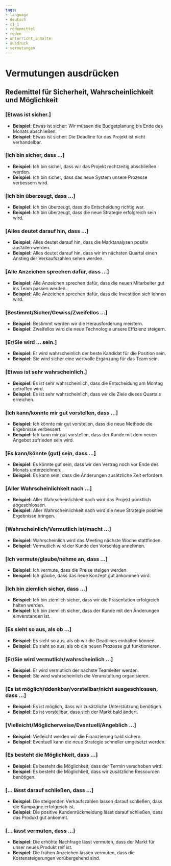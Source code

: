 ```yaml
---
tags:
- language
- deutsch
- c1_1
- redenmittel
- reden
- unterricht_inhalte
- ausdruck
- vermutungen
---
```


# Vermutungen ausdrücken

## Redemittel für Sicherheit, Wahrscheinlichkeit und Möglichkeit

### [Etwas ist sicher.]

- __Beispiel:__ Etwas ist sicher: Wir müssen die Budgetplanung bis Ende des Monats abschließen.
- __Beispiel:__ Etwas ist sicher: Die Deadline für das Projekt ist nicht verhandelbar.

### [Ich bin sicher, dass ...]

- __Beispiel:__ Ich bin sicher, dass wir das Projekt rechtzeitig abschließen werden.
- __Beispiel:__ Ich bin sicher, dass das neue System unsere Prozesse verbessern wird.

### [Ich bin überzeugt, dass ...]

- __Beispiel:__ Ich bin überzeugt, dass die Entscheidung richtig war.
- __Beispiel:__ Ich bin überzeugt, dass die neue Strategie erfolgreich sein wird.

### [Alles deutet darauf hin, dass ...]

- __Beispiel:__ Alles deutet darauf hin, dass die Marktanalysen positiv ausfallen werden.
- __Beispiel:__ Alles deutet darauf hin, dass wir im nächsten Quartal einen Anstieg der Verkaufszahlen sehen werden.

### [Alle Anzeichen sprechen dafür, dass ...]

- __Beispiel:__ Alle Anzeichen sprechen dafür, dass die neuen Mitarbeiter gut ins Team passen werden.
- __Beispiel:__ Alle Anzeichen sprechen dafür, dass die Investition sich lohnen wird.

### [Bestimmt/Sicher/Gewiss/Zweifellos ...]

- __Beispiel:__ Bestimmt werden wir die Herausforderung meistern.
- __Beispiel:__ Zweifellos wird die neue Technologie unsere Effizienz steigern.

### [Er/Sie wird ... sein.]

- __Beispiel:__ Er wird wahrscheinlich der beste Kandidat für die Position sein.
- __Beispiel:__ Sie wird sicher eine wertvolle Ergänzung für das Team sein.

### [Etwas ist sehr wahrscheinlich.]

- __Beispiel:__ Es ist sehr wahrscheinlich, dass die Entscheidung am Montag getroffen wird.
- __Beispiel:__ Es ist sehr wahrscheinlich, dass wir die Ziele dieses Quartals erreichen.

### [Ich kann/könnte mir gut vorstellen, dass ...]

- __Beispiel:__ Ich könnte mir gut vorstellen, dass die neue Methode die Ergebnisse verbessert.
- __Beispiel:__ Ich kann mir gut vorstellen, dass der Kunde mit dem neuen Angebot zufrieden sein wird.

### [Es kann/könnte (gut) sein, dass ...]

- __Beispiel:__ Es könnte gut sein, dass wir den Vertrag noch vor Ende des Monats unterzeichnen.
- __Beispiel:__ Es kann sein, dass die Änderungen zusätzliche Zeit erfordern.

### [Aller Wahrscheinlichkeit nach ...]

- __Beispiel:__ Aller Wahrscheinlichkeit nach wird das Projekt pünktlich abgeschlossen.
- __Beispiel:__ Aller Wahrscheinlichkeit nach wird die neue Strategie positive Ergebnisse bringen.

### [Wahrscheinlich/Vermutlich ist/macht ...]

- __Beispiel:__ Wahrscheinlich wird das Meeting nächste Woche stattfinden.
- __Beispiel:__ Vermutlich wird der Kunde den Vorschlag annehmen.

### [Ich vermute/glaube/nehme an, dass ...]

- __Beispiel:__ Ich vermute, dass die Preise steigen werden.
- __Beispiel:__ Ich glaube, dass das neue Konzept gut ankommen wird.

### [Ich bin ziemlich sicher, dass ...]

- __Beispiel:__ Ich bin ziemlich sicher, dass wir die Präsentation erfolgreich halten werden.
- __Beispiel:__ Ich bin ziemlich sicher, dass der Kunde mit den Änderungen einverstanden ist.

### [Es sieht so aus, als ob ...]

- __Beispiel:__ Es sieht so aus, als ob wir die Deadlines einhalten können.
- __Beispiel:__ Es sieht so aus, als ob die neuen Prozesse gut funktionieren.

### [Er/Sie wird vermutlich/wahrscheinlich ...]

- __Beispiel:__ Er wird vermutlich der nächste Teamleiter werden.
- __Beispiel:__ Sie wird wahrscheinlich die Veranstaltung organisieren.

### [Es ist möglich/ddenkbar/vorstellbar/nicht ausgeschlossen, dass ...]

- __Beispiel:__ Es ist möglich, dass wir zusätzliche Unterstützung benötigen.
- __Beispiel:__ Es ist vorstellbar, dass sich der Markt bald ändert.

### [Vielleicht/Möglicherweise/Eventuell/Angeblich ...]

- __Beispiel:__ Vielleicht werden wir die Finanzierung bald sichern.
- __Beispiel:__ Eventuell kann die neue Strategie schneller umgesetzt werden.

### [Es besteht die Möglichkeit, dass ...]

- __Beispiel:__ Es besteht die Möglichkeit, dass der Termin verschoben wird.
- __Beispiel:__ Es besteht die Möglichkeit, dass wir zusätzliche Ressourcen benötigen.

### [... lässt darauf schließen, dass ...]

- __Beispiel:__ Die steigenden Verkaufszahlen lassen darauf schließen, dass die Kampagne erfolgreich ist.
- __Beispiel:__ Die positive Kundenrückmeldung lässt darauf schließen, dass das Produkt gut ankommt.

### [... lässt vermuten, dass ...]

- __Beispiel:__ Die erhöhte Nachfrage lässt vermuten, dass der Markt für unser neues Produkt reif ist.
- __Beispiel:__ Die frühen Anzeichen lassen vermuten, dass die Kostensteigerungen vorübergehend sind.
